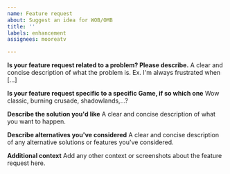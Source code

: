 ```yaml
---
name: Feature request
about: Suggest an idea for WOB/OMB
title: ''
labels: enhancement
assignees: mooreatv

---
```


**Is your feature request related to a problem? Please describe.**
A clear and concise description of what the problem is. Ex. I'm always frustrated when [...]

**Is your feature request specific to a specific Game, if so which one**
Wow classic, burning crusade, shadowlands,...?

**Describe the solution you'd like**
A clear and concise description of what you want to happen.

**Describe alternatives you've considered**
A clear and concise description of any alternative solutions or features you've considered.

**Additional context**
Add any other context or screenshots about the feature request here.
